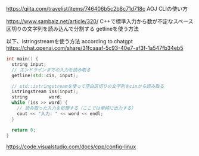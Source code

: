https://qiita.com/travelist/items/746406b5c2b8c71d718c
AOJ CLIの使い方

https://www.sambaiz.net/article/320/
C++で標準入力から数が不定なスペース区切りの文字列を読み込んで分割する
getlineを使う方法

以下、istringstreamを使う方法
according to chatgpt
https://chat.openai.com/share/31fcaaaf-5c93-40e7-af3f-1a547fb34eb5
```cpp
int main() {
  string input;
  // エンドラインまでの入力を読み取る
  getline(std::cin, input);

  // std::istringstreamを使って空白区切りの文字列をcinから読み取る
  istringstream iss(input);
  string        word;
  while (iss >> word) {
    // 読み取った入力を処理する（ここでは単純に出力する）
    cout << "入力: " << word << endl;
  }

  return 0;
}
```

https://code.visualstudio.com/docs/cpp/config-linux
